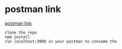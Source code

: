 # postman link

[postman link](https://documenter.getpostman.com/view/8508749/T1LJk8aU?version=latest)

```
clone the repo
npm install
run localhost:3000 in your postman to consume the 

```

